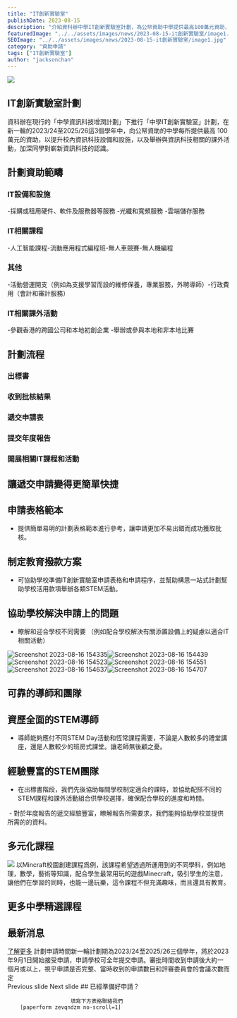 ```yaml
---
title: "IT創新實驗室"
publishDate: 2023-08-15
description: "介紹資科辦中學IT創新實驗室計劃，為公帑資助中學提供最高100萬元資助，10Botics協助學校制定IT設備、AI課程、無人機編程等STEM活動方案。"
featuredImage: "../../assets/images/news/2023-08-15-it創新實驗室/image1.jpg"
SEOImage: "../../assets/images/news/2023-08-15-it創新實驗室/image1.jpg"
category: "資助申請"
tags: ["IT創新實驗室"]
author: "jacksonchan"
---
```


![](../../assets/images/news/2023-08-15-it創新實驗室/image2.jpg)
## IT創新實驗室計劃
資科辦在現行的「中學資訊科技增潤計劃」下推行「中學IT創新實驗室」計劃，在新一輪的2023/24至2025/26這3個學年中，向公帑資助的中學每所提供最高 100 萬元的資助，以提升校內資訊科技設備和設施，以及舉辦與資訊科技相關的課外活動，加深同學對嶄新資訊科技的認識。

## 計劃資助範疇
### IT設備和設施
-採購或租⽤硬件、軟件及服務器等服務
-光纖和寬頻服務
-雲端儲存服務

### IT相關課程
-人工智能課程-流動應用程式編程班-無人車競賽-無人機編程

### 其他
-活動營運開支（例如為支援學習而設的維修保養，專業服務，外聘導師）-行政費用（會計和審計服務）

### IT相關課外活動
-參觀香港的跨國公司和本地初創企業
-舉辦或參與本地和非本地比賽

## 計劃流程
### 出標書
### 收到批核結果
### 遞交申請表
### 提交年度報告
### 開展相關IT課程和活動
## 讓遞交申請變得更簡單快捷
## 申請表格範本
- 提供簡單易明的計劃表格範本進行參考，讓申請更加不易出錯而成功獲取批核。

## 制定教育撥款方案​
- 可協助學校準備IT創新實驗室申請表格和申請程序，並幫助構思一站式計劃幫助學校活用款項舉辦各類STEM活動。

## 協助學校解決申請上的問題
- 瞭解和迎合學校不同需要 （例如配合學校解決有關添置設備上的疑慮以適合IT相關活動）

![Screenshot 2023-08-16 154335](../../assets/images/news/2023-08-15-it創新實驗室/image3.png)![Screenshot 2023-08-16 154439](../../assets/images/news/2023-08-15-it創新實驗室/image4.png)![Screenshot 2023-08-16 154523](../../assets/images/news/2023-08-15-it創新實驗室/image5.png)![Screenshot 2023-08-16 154551](../../assets/images/news/2023-08-15-it創新實驗室/image6.png)![Screenshot 2023-08-16 154637](../../assets/images/news/2023-08-15-it創新實驗室/image7.png)![Screenshot 2023-08-16 154707](../../assets/images/news/2023-08-15-it創新實驗室/image8.png)
## 可靠的導師和團隊
## 資歷全面的STEM導師
- 導師能夠應付不同STEM Day活動和恆常課程需要，不論是人數較多的禮堂講座，還是人數較少的班房式課堂。讓老師無後顧之憂。

## 經驗豐富的STEM團隊
- 在出標書階段，我們先後協助每間學校制定適合的課時，並協助配搭不同的STEM課程和課外活動組合供學校選擇，確保配合學校的進度和時間。

 - 對於年度報告的遞交經驗豐富，瞭解報告所需要求，我們能夠協助學校並提供所需的的資料。

## 多元化課程
![](../../assets/images/news/2023-08-15-it創新實驗室/image9.png)
以Mincraft校園創建課程爲例，該課程希望透過所運用到的不同學科，例如地理，數學，藝術等知識，配合學生最常用玩的遊戲Minecraft，吸引學生的注意，讓他們在學習的同時，也能一邊玩樂，這令課程不但充滿趣味，而且還具有教育。

## 更多中學精選課程
## 最新消息
[了解更多](https://10botics.com/news/)
										計劃申請時間新一輪計劃期為2023/24至2025/26三個學年，將於2023年9月1日開始接受申請，申請學校可全年提交申請。審批時間收到申請後大約一個月或以上，視乎申請是否完整、當時收到的申請數目和評審委員會的會議次數而定				
														Previous slide
														Next slide
									## 已經準備好申請？

						填寫下方表格聯絡我們					
		[paperform zevqndzm no-scroll=1]
